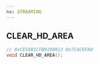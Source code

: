 ```yaml
---
ns: STREAMING
---
```

## CLEAR_HD_AREA

```c
// 0xCE58B1CFB9290813 0x7CAC6FA0
void CLEAR_HD_AREA();
```


